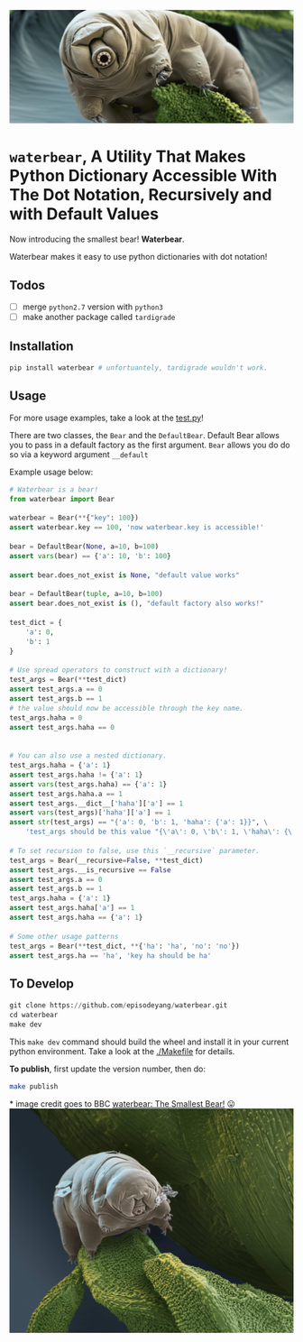 ![waterbear_is_a_bear](waterbear.jpg)
# `waterbear`, A Utility That Makes Python Dictionary Accessible With The Dot Notation, Recursively and with Default Values

Now introducing the smallest bear! **Waterbear**.

Waterbear makes it easy to use python dictionaries with dot notation!

## Todos
- [ ] merge `python2.7` version with `python3`
- [ ] make another package called `tardigrade `

## Installation 

```python
pip install waterbear # unfortuantely, tardigrade wouldn't work.
```
## Usage
For more usage examples, take a look at the [test.py](./waterbear/test_waterbear.py)!

There are two classes, the `Bear` and the `DefaultBear`. Default Bear allows you to pass in a
default factory as the first argument. `Bear` allows you do do so via a keyword argument `__default`

Example usage below:
```python
# Waterbear is a bear!
from waterbear import Bear

waterbear = Bear(**{"key": 100})
assert waterbear.key == 100, 'now waterbear.key is accessible!'

bear = DefaultBear(None, a=10, b=100)
assert vars(bear) == {'a': 10, 'b': 100}

assert bear.does_not_exist is None, "default value works"

bear = DefaultBear(tuple, a=10, b=100)
assert bear.does_not_exist is (), "default factory also works!"

test_dict = {
    'a': 0,
    'b': 1
}

# Use spread operators to construct with a dictionary!
test_args = Bear(**test_dict)
assert test_args.a == 0
assert test_args.b == 1
# the value should now be accessible through the key name.
test_args.haha = 0
assert test_args.haha == 0


# You can also use a nested dictionary.
test_args.haha = {'a': 1}
assert test_args.haha != {'a': 1}
assert vars(test_args.haha) == {'a': 1}
assert test_args.haha.a == 1
assert test_args.__dict__['haha']['a'] == 1
assert vars(test_args)['haha']['a'] == 1
assert str(test_args) == "{'a': 0, 'b': 1, 'haha': {'a': 1}}", \
    'test_args should be this value "{\'a\': 0, \'b\': 1, \'haha\': {\'a\': 1}}"'

# To set recursion to false, use this `__recursive` parameter.
test_args = Bear(__recursive=False, **test_dict)
assert test_args.__is_recursive == False
assert test_args.a == 0
assert test_args.b == 1
test_args.haha = {'a': 1}
assert test_args.haha['a'] == 1
assert test_args.haha == {'a': 1}

# Some other usage patterns
test_args = Bear(**test_dict, **{'ha': 'ha', 'no': 'no'})
assert test_args.ha == 'ha', 'key ha should be ha'
```

## To Develop

```python
git clone https://github.com/episodeyang/waterbear.git
cd waterbear
make dev
```

This `make dev` command should build the wheel and install it in your current python environment. Take a look at the [./Makefile](./Makefile) for details.

**To publish**, first update the version number, then do:
```bash
make publish
```

\* image credit goes to BBC [waterbear: The Smallest Bear!](http://www.bbc.com/earth/story/20150313-the-toughest-animals-on-earth) 😛
![tardigrade](waterbear_2.jpg)
